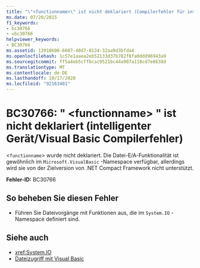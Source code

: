 ```yaml
---
title: "\"<functionname>\" ist nicht deklariert (Compilerfehler für intelligente Geräte/Visual Basic)"
ms.date: 07/20/2015
f1_keywords:
- bc30766
- vbc30766
helpviewer_keywords:
- BC30766
ms.assetid: 13918600-6087-40d7-8134-32aa9d3bfda4
ms.openlocfilehash: 1c57e1aaea2eb52133d37b782f8fa0ddd96943a9
ms.sourcegitcommit: ff5a4eb5cffbcac9521bc44a907a118cd7e8638d
ms.translationtype: MT
ms.contentlocale: de-DE
ms.lasthandoff: 10/17/2020
ms.locfileid: "92163401"
---
```

# <a name="bc30766-functionname-is-not-declared-smart-devicevisual-basic-compiler-error"></a>BC30766: " \<functionname> " ist nicht deklariert (intelligenter Gerät/Visual Basic Compilerfehler)

<`functionname`> wurde nicht deklariert. Die Datei-E/A-Funktionalität ist gewöhnlich im `Microsoft.VisualBasic` -Namespace verfügbar, allerdings wird sie von der Zielversion von .NET Compact Framework nicht unterstützt.

 **Fehler-ID:** BC30766

## <a name="to-correct-this-error"></a>So beheben Sie diesen Fehler

- Führen Sie Dateivorgänge mit Funktionen aus, die im `System.IO` -Namespace definiert sind.

## <a name="see-also"></a>Siehe auch

- <xref:System.IO>
- [Dateizugriff mit Visual Basic](../../developing-apps/programming/drives-directories-files/file-access.md)
